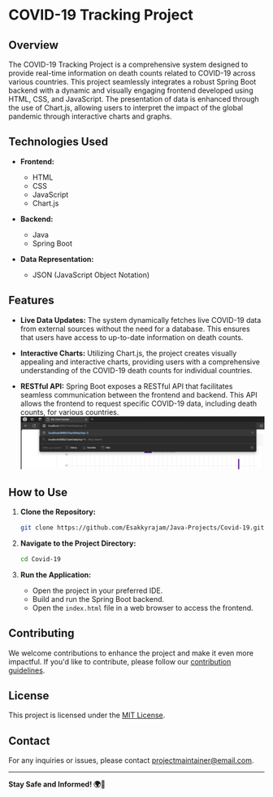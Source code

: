 # COVID-19 Tracking Project

## Overview

The COVID-19 Tracking Project is a comprehensive system designed to provide real-time information on death counts related to COVID-19 across various countries. This project seamlessly integrates a robust Spring Boot backend with a dynamic and visually engaging frontend developed using HTML, CSS, and JavaScript. The presentation of data is enhanced through the use of Chart.js, allowing users to interpret the impact of the global pandemic through interactive charts and graphs.

## Technologies Used

- **Frontend:**
  - HTML
  - CSS
  - JavaScript
  - Chart.js

- **Backend:**
  - Java
  - Spring Boot

- **Data Representation:**
  - JSON (JavaScript Object Notation)

## Features

- **Live Data Updates:**
  The system dynamically fetches live COVID-19 data from external sources without the need for a database. This ensures that users have access to up-to-date information on death counts.

- **Interactive Charts:**
  Utilizing Chart.js, the project creates visually appealing and interactive charts, providing users with a comprehensive understanding of the COVID-19 death counts for individual countries.

- **RESTful API:**
  Spring Boot exposes a RESTful API that facilitates seamless communication between the frontend and backend. This API allows the frontend to request specific COVID-19 data, including death counts, for various countries.
![covid tracking](https://github.com/Esakkyrajam/Esakkyrajam/blob/main/c%20(1).png)
## How to Use

1. **Clone the Repository:**
   ```bash
   git clone https://github.com/Esakkyrajam/Java-Projects/Covid-19.git
   ```

2. **Navigate to the Project Directory:**
   ```bash
   cd Covid-19
   ```

3. **Run the Application:**
   - Open the project in your preferred IDE.
   - Build and run the Spring Boot backend.
   - Open the `index.html` file in a web browser to access the frontend.

## Contributing

We welcome contributions to enhance the project and make it even more impactful. If you'd like to contribute, please follow our [contribution guidelines](CONTRIBUTING.md).

## License

This project is licensed under the [MIT License](LICENSE.md).

## Contact

For any inquiries or issues, please contact [projectmaintainer@email.com](mailto:esakkyrajam@gmail.com).

---

**Stay Safe and Informed! 🌍🦠**
